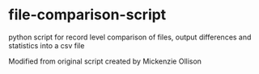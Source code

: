 # file-comparison-script
python script for record level comparison of files, output differences and statistics into a csv file

Modified from original script created by Mickenzie Ollison
